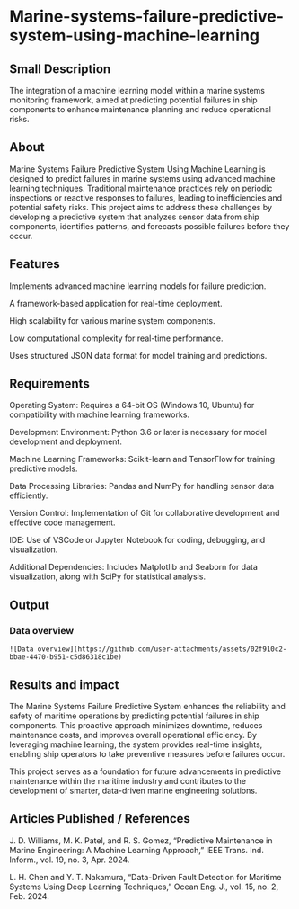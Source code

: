 # Marine-systems-failure-predictive-system-using-machine-learning

## Small Description

The integration of a machine learning model within a marine systems monitoring framework, aimed at predicting potential failures in ship components to enhance maintenance planning and reduce operational risks.

## About

Marine Systems Failure Predictive System Using Machine Learning is designed to predict failures in marine systems using advanced machine learning techniques. Traditional maintenance practices rely on periodic inspections or reactive responses to failures, leading to inefficiencies and potential safety risks. This project aims to address these challenges by developing a predictive system that analyzes sensor data from ship components, identifies patterns, and forecasts possible failures before they occur.

## Features

Implements advanced machine learning models for failure prediction.

A framework-based application for real-time deployment.

High scalability for various marine system components.

Low computational complexity for real-time performance.

Uses structured JSON data format for model training and predictions.

## Requirements

Operating System: Requires a 64-bit OS (Windows 10, Ubuntu) for compatibility with machine learning frameworks.

Development Environment: Python 3.6 or later is necessary for model development and deployment.

Machine Learning Frameworks: Scikit-learn and TensorFlow for training predictive models.

Data Processing Libraries: Pandas and NumPy for handling sensor data efficiently.

Version Control: Implementation of Git for collaborative development and effective code management.

IDE: Use of VSCode or Jupyter Notebook for coding, debugging, and visualization.

Additional Dependencies: Includes Matplotlib and Seaborn for data visualization, along with SciPy for statistical analysis.

## Output
  ### Data overview 
    ![Data overview](https://github.com/user-attachments/assets/02f910c2-bbae-4470-b951-c5d86318c1be)




## Results and impact

The Marine Systems Failure Predictive System enhances the reliability and safety of maritime operations by predicting potential failures in ship components.
This proactive approach minimizes downtime, reduces maintenance costs, and improves overall operational efficiency. 
By leveraging machine learning, the system provides real-time insights, enabling ship operators to take preventive measures before failures occur.

This project serves as a foundation for future advancements in predictive maintenance within the maritime industry and contributes to the development of smarter, data-driven marine engineering solutions.

## Articles Published / References

J. D. Williams, M. K. Patel, and R. S. Gomez, “Predictive Maintenance in Marine Engineering: A Machine Learning Approach,” IEEE Trans. Ind. Inform., vol. 19, no. 3, Apr. 2024.

L. H. Chen and Y. T. Nakamura, “Data-Driven Fault Detection for Maritime Systems Using Deep Learning Techniques,” Ocean Eng. J., vol. 15, no. 2, Feb. 2024.
